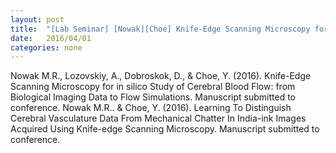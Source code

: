 ```yaml
---
layout: post
title:  "[Lab Seminar] [Nowak][Choe] Knife-Edge Scanning Microscopy for in silico Study of Cerebral Blood Flow: from Biological Imaging Data to Flow Simulations"
date:   2016/04/01
categories: none
---
```




Nowak M.R., Lozovskiy, A., Dobroskok, D., & Choe, Y. (2016). Knife-Edge Scanning Microscopy for in silico Study of Cerebral Blood Flow: from Biological Imaging Data to Flow Simulations. Manuscript submitted to conference. Nowak M.R.. & Choe, Y. (2016). Learning To Distinguish Cerebral Vasculature Data From Mechanical Chatter In India-ink Images Acquired Using Knife-edge Scanning Microscopy. Manuscript submitted to conference.





 

